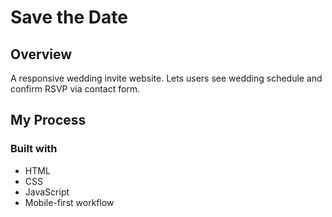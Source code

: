 # Save the Date

## Overview
A responsive wedding invite website. Lets users see wedding schedule and confirm RSVP via contact form.

## My Process
### Built with
* HTML
* CSS
* JavaScript
* Mobile-first workflow